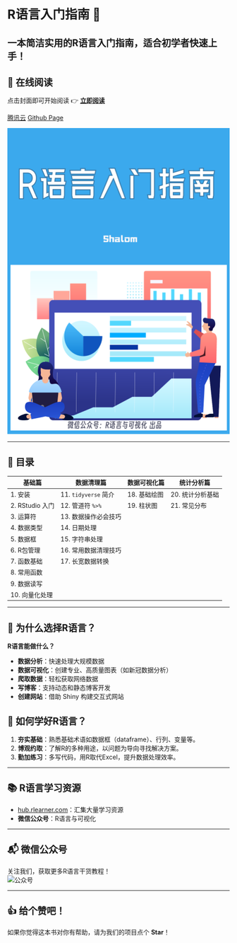 # R语言入门指南 📘

**一本简洁实用的R语言入门指南，适合初学者快速上手！**  
---

## 📖 在线阅读

点击封面即可开始阅读 👉 [**立即阅读**](https://book.rlearner.com)  

[腾讯云](https://book.rlearner.com)
[Github Page](https://shalom-lab.github.io/r-book/)


[![封面](images/cover.png)](https://book.rlearner.com)  

---

## 📌 目录

| **基础篇**         | **数据清理篇**       | **数据可视化篇** | **统计分析篇**      |
|--------------------|----------------------|------------------|---------------------|
| 1. 安装            | 11. `tidyverse` 简介 | 18. 基础绘图     | 20. 统计分析基础    |
| 2. RStudio 入门    | 12. 管道符 `%>%`     | 19. 柱状图       | 21. 常见分布        |
| 3. 运算符          | 13. 数据操作必会技巧 |                  |                     |
| 4. 数据类型        | 14. 日期处理         |                  |                     |
| 5. 数据框          | 15. 字符串处理       |                  |                     |
| 6. R包管理         | 16. 常用数据清理技巧 |                  |                     |
| 7. 函数基础        | 17. 长宽数据转换     |                  |                     |
| 8. 常用函数        |                      |                  |                     |
| 9. 数据读写        |                      |                  |                     |
| 10. 向量化处理     |                      |                  |                     |

---

## 🤔 为什么选择R语言？

**R语言能做什么？**  
- **数据分析**：快速处理大规模数据  
- **数据可视化**：创建专业、高质量图表（如新冠数据分析）  
- **爬取数据**：轻松获取网络数据  
- **写博客**：支持动态和静态博客开发  
- **创建网站**：借助 Shiny 构建交互式网站  

## 🌟 如何学好R语言？

1. **夯实基础**：熟悉基础术语如数据框（dataframe）、行列、变量等。  
2. **博观约取**：了解R的多种用途，以问题为导向寻找解决方案。  
3. **勤加练习**：多写代码，用R取代Excel，提升数据处理效率。  

---

## 📚 R语言学习资源

- [hub.rlearner.com](https://hub.rlearner.com)：汇集大量学习资源  
- **微信公众号**：R语言与可视化
---

## 📬 微信公众号

关注我们，获取更多R语言干货教程！  
![公众号](images/gzh-green.png)  

---

## 👍 给个赞吧！

如果你觉得这本书对你有帮助，请为我们的项目点个 **Star**！  
